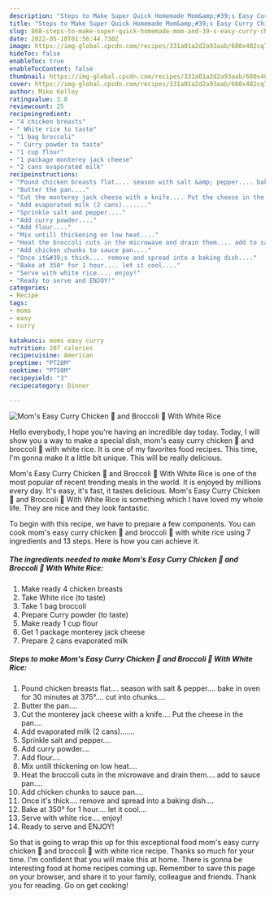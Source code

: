 ```yaml
---
description: "Steps to Make Super Quick Homemade Mom&amp;#39;s Easy Curry Chicken 🍗 and Broccoli 🥦 With White Rice"
title: "Steps to Make Super Quick Homemade Mom&amp;#39;s Easy Curry Chicken 🍗 and Broccoli 🥦 With White Rice"
slug: 868-steps-to-make-super-quick-homemade-mom-and-39-s-easy-curry-chicken-and-broccoli-with-white-rice
date: 2022-05-10T01:56:44.730Z
image: https://img-global.cpcdn.com/recipes/331a01a2d2a93aab/680x482cq70/moms-easy-curry-chicken-and-broccoli-with-white-rice-recipe-main-photo.jpg
hideToc: false
enableToc: true
enableTocContent: false
thumbnail: https://img-global.cpcdn.com/recipes/331a01a2d2a93aab/680x482cq70/moms-easy-curry-chicken-and-broccoli-with-white-rice-recipe-main-photo.jpg
cover: https://img-global.cpcdn.com/recipes/331a01a2d2a93aab/680x482cq70/moms-easy-curry-chicken-and-broccoli-with-white-rice-recipe-main-photo.jpg
author: Mike Kelley
ratingvalue: 3.8
reviewcount: 25
recipeingredient:
- "4 chicken breasts"
- " White rice to taste"
- "1 bag broccoli"
- " Curry powder to taste"
- "1 cup flour"
- "1 package monterey jack cheese"
- "2 cans evaporated milk"
recipeinstructions:
- "Pound chicken breasts flat.... season with salt &amp; pepper.... bake in oven for 30 minutes at 375°.... cut into chunks...."
- "Butter the pan...."
- "Cut the monterey jack cheese with a knife.... Put the cheese in the pan...."
- "Add evaporated milk (2 cans)......."
- "Sprinkle salt and pepper...."
- "Add curry powder...."
- "Add flour...."
- "Mix untill thickening on low heat...."
- "Heat the broccoli cuts in the microwave and drain them.... add to sauce pan...."
- "Add chicken chunks to sauce pan...."
- "Once it&#39;s thick.... remove and spread into a baking dish...."
- "Bake at 350° for 1 hour.... let it cool...."
- "Serve with white rice.... enjoy!"
- "Ready to serve and ENJOY!"
categories:
- Recipe
tags:
- moms
- easy
- curry

katakunci: moms easy curry 
nutrition: 207 calories
recipecuisine: American
preptime: "PT28M"
cooktime: "PT50M"
recipeyield: "3"
recipecategory: Dinner

---
```



![Mom&#39;s Easy Curry Chicken 🍗 and Broccoli 🥦 With White Rice](https://img-global.cpcdn.com/recipes/331a01a2d2a93aab/680x482cq70/moms-easy-curry-chicken-and-broccoli-with-white-rice-recipe-main-photo.jpg)

Hello everybody, I hope you're having an incredible day today. Today, I will show you a way to make a special dish, mom&#39;s easy curry chicken 🍗 and broccoli 🥦 with white rice. It is one of my favorites food recipes. This time, I'm gonna make it a little bit unique. This will be really delicious.



Mom&#39;s Easy Curry Chicken 🍗 and Broccoli 🥦 With White Rice is one of the most popular of recent trending meals in the world. It is enjoyed by millions every day. It's easy, it's fast, it tastes delicious. Mom&#39;s Easy Curry Chicken 🍗 and Broccoli 🥦 With White Rice is something which I have loved my whole life. They are nice and they look fantastic.


To begin with this recipe, we have to prepare a few components. You can cook mom&#39;s easy curry chicken 🍗 and broccoli 🥦 with white rice using 7 ingredients and 13 steps. Here is how you can achieve it.

<!--inarticleads1-->

##### The ingredients needed to make Mom&#39;s Easy Curry Chicken 🍗 and Broccoli 🥦 With White Rice:

1. Make ready 4 chicken breasts
1. Take  White rice (to taste)
1. Take 1 bag broccoli
1. Prepare  Curry powder (to taste)
1. Make ready 1 cup flour
1. Get 1 package monterey jack cheese
1. Prepare 2 cans evaporated milk




<!--inarticleads2-->

##### Steps to make Mom&#39;s Easy Curry Chicken 🍗 and Broccoli 🥦 With White Rice:

1. Pound chicken breasts flat.... season with salt &amp; pepper.... bake in oven for 30 minutes at 375°.... cut into chunks....
1. Butter the pan....
1. Cut the monterey jack cheese with a knife.... Put the cheese in the pan....
1. Add evaporated milk (2 cans).......
1. Sprinkle salt and pepper....
1. Add curry powder....
1. Add flour....
1. Mix untill thickening on low heat....
1. Heat the broccoli cuts in the microwave and drain them.... add to sauce pan....
1. Add chicken chunks to sauce pan....
1. Once it&#39;s thick.... remove and spread into a baking dish....
1. Bake at 350° for 1 hour.... let it cool....
1. Serve with white rice.... enjoy!
1. Ready to serve and ENJOY!



So that is going to wrap this up for this exceptional food mom&#39;s easy curry chicken 🍗 and broccoli 🥦 with white rice recipe. Thanks so much for your time. I'm confident that you will make this at home. There is gonna be interesting food at home recipes coming up. Remember to save this page on your browser, and share it to your family, colleague and friends. Thank you for reading. Go on get cooking!
